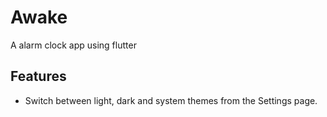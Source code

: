 # Awake

A alarm clock app using flutter

## Features

- Switch between light, dark and system themes from the Settings page.
